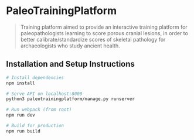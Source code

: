 # PaleoTrainingPlatform

> Training platform aimed to provide an interactive training platform for paleopathologists learning to score porous cranial lesions, in order to better calibrate/standardize scores of skeletal pathology for archaeologists who study ancient health.

## Installation and Setup Instructions

```bash
# Install dependencies
npm install

# Serve API on localhost:8000
python3 paleotrainingplatform/manage.py runserver

# Run webpack (from root)
npm run dev

# Build for production
npm run build
```
